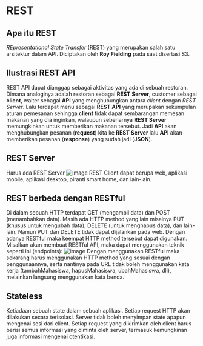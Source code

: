 # REST

## Apa itu REST
_REpresentational State Transfer_ (REST) yang merupakan salah satu arsitektur dalam API. Diciptakan oleh **Roy Fielding** pada saat disertasi S3.

## Ilustrasi REST API
REST API dapat dianggap sebagai aktivitas yang ada di sebuah restoran. Dimana analoginya adalah restoran sebagai **REST Server**, customer sebagai **client**, waiter sebagai **API** yang menghubungkan antara _client_ dengan _REST Server_. Lalu terdapat menu sebagai **REST API** yang merupakan sekumpulan aturan pemesanan sehingga **client** tidak dapat sembarangan memesan makanan yang dia inginkan, walaupun sebenarnya **REST Server** memungkinkan untuk memberikan makanan tersebut.
Jadi **API** akan menghubungkan pesanan (**request**) kita ke **REST Server** lalu **API** akan memberikan pesanan (**response**) yang sudah jadi (**JSON**).

## REST Server
Harus ada REST Server
![image](https://user-images.githubusercontent.com/54906064/184538563-653a360d-65cb-4ef4-8796-f9672773fe68.png)
REST Client dapat berupa web, aplikasi mobile, aplikasi desktop, piranti smart home, dan lain-lain.

## REST berbeda dengan RESTful
Di dalam sebuah HTTP terdapat GET (mengambil data) dan POST (menambahkan data). Masih ada HTTP method yang lain misalnya PUT (khusus untuk mengubah data), DELETE (untuk menghapus data), dan lain-lain. Namun PUT dan DELETE tidak dapat dijalankan pada web. Dengan adanya RESTful maka keempat HTTP method tersebut dapat digunakan. Misalkan akan membuat RESTful API, maka dapat menggunakan teknik seperti ini (endpoints):
![image](https://user-images.githubusercontent.com/54906064/184538888-5cdab695-09f3-4354-a12c-36445b12bc67.png)
Dengan menggunakan RESTful maka sekarang harus menggunakan HTTP method yang sesuai dengan penggunaannya, serta nantinya pada URL tidak boleh menggunakan kata kerja (tambahMahasiswa, hapusMahasiswa, ubahMahasiswa, dll), melainkan langsung menggunakan kata benda.

## Stateless
Ketiadaan sebuah state dalam sebuah aplikasi. Setiap request HTTP akan dilakukan secara terisolasi. Server tidak boleh menyimpan state apapun mengenai sesi dari client. Setiap request yang dikirimkan oleh client harus berisi semua informasi yang diminta oleh server, termasuk kemungkinan juga informasi mengenai otentikasi.
